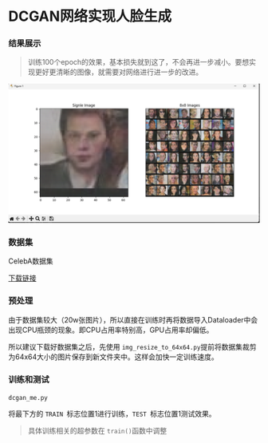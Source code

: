 # DCGAN网络实现人脸生成

### 结果展示

> 训练100个epoch的效果，基本损失就到这了，不会再进一步减小。要想实现更好更清晰的图像，就需要对网络进行进一步的改进。

![1733731302710](image/README/1733731302710.png)

### 数据集

CelebA数据集

[下载链接](https://mmlab.ie.cuhk.edu.hk/projects/CelebA.html)

### 预处理

由于数据集较大（20w张图片），所以直接在训练时再将数据导入Dataloader中会出现CPU瓶颈的现象。即CPU占用率特别高，GPU占用率却偏低。

所以建议下载好数据集之后，先使用 `img_resize_to_64x64.py`提前将数据集裁剪为64x64大小的图片保存到新文件夹中。这样会加快一定训练速度。

### 训练和测试

`dcgan_me.py`

将最下方的 `TRAIN `标志位置1进行训练，`TEST `标志位置1测试效果。

> 具体训练相关的超参数在 `train()`函数中调整
